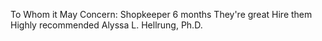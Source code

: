 
  To Whom it May Concern:
  Shopkeeper
  6 months
  They're great
  Hire them
  Highly recommended
  Alyssa L. Hellrung, Ph.D.
  
  
  